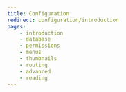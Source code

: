 ```yaml
---
title: Configuration
redirect: configuration/introduction
pages:
    - introduction
    - database
    - permissions
    - menus
    - thumbnails
    - routing
    - advanced
    - reading
---
```

